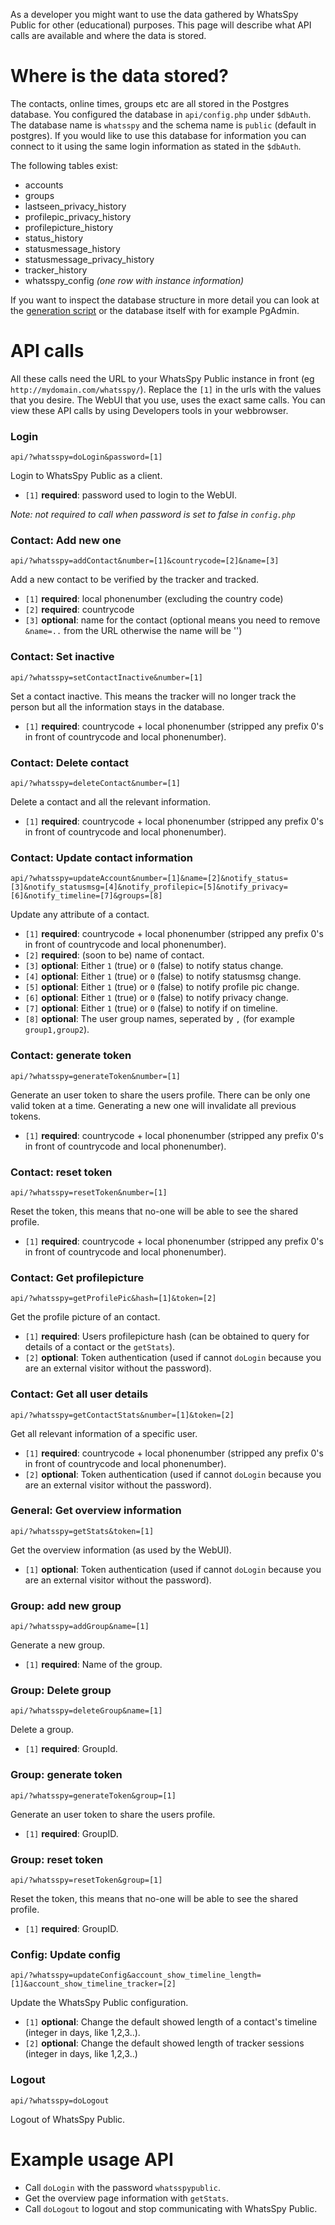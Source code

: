 As a developer you might want to use the data gathered by WhatsSpy Public for other (educational) purposes. This page will describe what API calls are available and where the data is stored.

# Where is the data stored?

The contacts, online times, groups etc are all stored in the Postgres database. You configured the database in `api/config.php` under `$dbAuth`. The database name is `whatsspy` and the schema name is `public` (default in postgres). If you would like to use this database for information you can connect to it using the same login information as stated in the `$dbAuth`.

The following tables exist:

* accounts
* groups
* lastseen_privacy_history 
* profilepic_privacy_history 
* profilepicture_history 
* status_history 
* statusmessage_history 
* statusmessage_privacy_history 
* tracker_history 
* whatsspy_config *(one row with instance information)*

If you want to inspect the database structure in more detail you can look at the [generation script](https://gitlab.maikel.pro/maikeldus/WhatsSpy-Public/blob/master/api/whatsspy-db.sql) or the database itself with for example PgAdmin.

# API calls

All these calls need the URL to your WhatsSpy Public instance in front (eg `http://mydomain.com/whatsspy/`). Replace the `[1]` in the urls with the values that you desire. The WebUI that you use, uses the exact same calls. You can view these API calls by using Developers tools in your webbrowser.

### Login
```
api/?whatsspy=doLogin&password=[1]
```
Login to WhatsSpy Public as a client. 

* `[1]` **required**: password used to login to the WebUI.

*Note: not required to call when password is set to false in `config.php`*

### Contact: Add new one
```
api/?whatsspy=addContact&number=[1]&countrycode=[2]&name=[3]
```
Add a new contact to be verified by the tracker and tracked.

* `[1]` **required**: local phonenumber (excluding the country code)
* `[2]` **required**: countrycode
* `[3]` **optional**: name for the contact (optional means you need to remove `&name=..` from the URL otherwise the name will be '')

### Contact: Set inactive
```
api/?whatsspy=setContactInactive&number=[1]
```
Set a contact inactive. This means the tracker will no longer track the person but all the information stays in the database.

* `[1]` **required**: countrycode + local phonenumber (stripped any prefix 0's in front of countrycode and local phonenumber).

### Contact: Delete contact
```
api/?whatsspy=deleteContact&number=[1]
```
Delete a contact and all the relevant information.

* `[1]` **required**: countrycode + local phonenumber (stripped any prefix 0's in front of countrycode and local phonenumber).

### Contact: Update contact information
```
api/?whatsspy=updateAccount&number=[1]&name=[2]&notify_status=[3]&notify_statusmsg=[4]&notify_profilepic=[5]&notify_privacy=[6]&notify_timeline=[7]&groups=[8]
```
Update any attribute of a contact.

* `[1]` **required**: countrycode + local phonenumber (stripped any prefix 0's in front of countrycode and local phonenumber).
* `[2]` **required**: (soon to be) name of contact.
* `[3]` **optional**: Either `1` (true) or `0` (false) to notify status change.
* `[4]` **optional**: Either `1` (true) or `0` (false) to notify statusmsg change.
* `[5]` **optional**: Either `1` (true) or `0` (false) to notify profile pic change.
* `[6]` **optional**: Either `1` (true) or `0` (false) to notify privacy change.
* `[7]` **optional**: Either `1` (true) or `0` (false) to notify if on timeline.
* `[8]` **optional**: The user group names, seperated by `,` (for example `group1,group2`).

### Contact: generate token
```
api/?whatsspy=generateToken&number=[1]
```
Generate an user token to share the users profile. There can be only one valid token at a time. Generating a new one will invalidate all previous tokens.

* `[1]` **required**: countrycode + local phonenumber (stripped any prefix 0's in front of countrycode and local phonenumber).

### Contact: reset token
```
api/?whatsspy=resetToken&number=[1]
```
Reset the token, this means that no-one will be able to see the shared profile.

* `[1]` **required**: countrycode + local phonenumber (stripped any prefix 0's in front of countrycode and local phonenumber).

### Contact: Get profilepicture
```
api/?whatsspy=getProfilePic&hash=[1]&token=[2]
```
Get the profile picture of an contact.

* `[1]` **required**: Users profilepicture hash (can be obtained to query for details of a contact or the `getStats`).
* `[2]` **optional**: Token authentication (used if cannot `doLogin` because you are an external visitor without the password).

### Contact: Get all user details
```
api/?whatsspy=getContactStats&number=[1]&token=[2]
```
Get all relevant information of a specific user.

* `[1]` **required**: countrycode + local phonenumber (stripped any prefix 0's in front of countrycode and local phonenumber).
* `[2]` **optional**: Token authentication (used if cannot `doLogin` because you are an external visitor without the password).

### General: Get overview information
```
api/?whatsspy=getStats&token=[1]
```
Get the overview information (as used by the WebUI).

* `[1]` **optional**: Token authentication (used if cannot `doLogin` because you are an external visitor without the password).


### Group: add new group
```
api/?whatsspy=addGroup&name=[1]
```
Generate a new group.

* `[1]` **required**: Name of the group.

### Group: Delete group
```
api/?whatsspy=deleteGroup&name=[1]
```
Delete a group.

* `[1]` **required**: GroupId.

### Group: generate token
```
api/?whatsspy=generateToken&group=[1]
```
Generate an user token to share the users profile.

* `[1]` **required**: GroupID.

### Group: reset token
```
api/?whatsspy=resetToken&group=[1]
```
Reset the token, this means that no-one will be able to see the shared profile.

* `[1]` **required**: GroupID.

### Config: Update config
```
api/?whatsspy=updateConfig&account_show_timeline_length=[1]&account_show_timeline_tracker=[2]
```
Update the WhatsSpy Public configuration.

* `[1]` **optional**: Change the default showed length of a contact's timeline (integer in days, like 1,2,3..).
* `[2]` **optional**: Change the default showed length of tracker sessions (integer in days, like 1,2,3..)

### Logout
```
api/?whatsspy=doLogout
```
Logout of WhatsSpy Public.



# Example usage API

* Call `doLogin` with the password `whatsspypublic`.
* Get the overview page information with `getStats`.
* Call `doLogout` to logout and stop communicating with WhatsSpy Public.